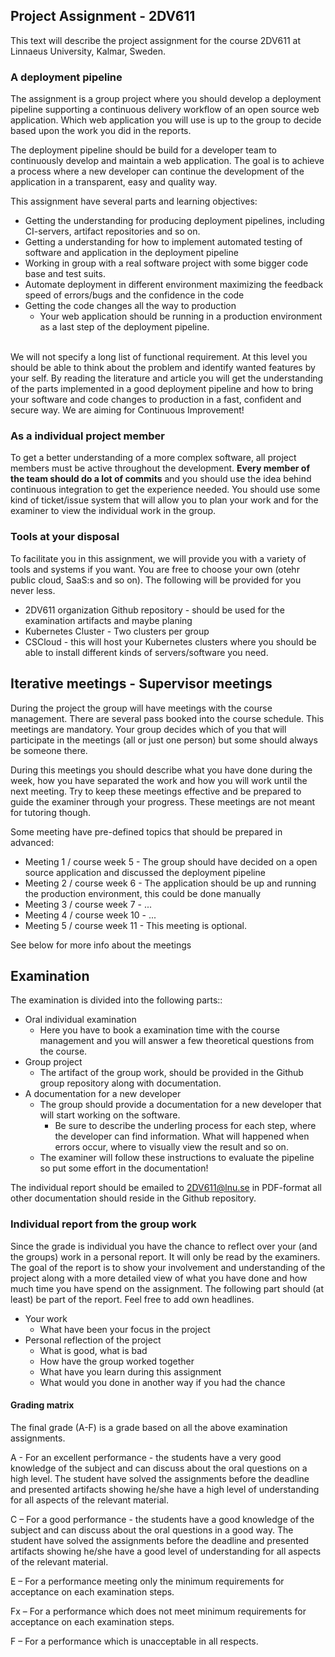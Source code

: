 ## Project Assignment - 2DV611

This text will describe the project assignment for the course 2DV611 at Linnaeus University, Kalmar, Sweden.

### A deployment pipeline

The assignment is a group project where you should develop a deployment pipeline supporting a continuous delivery workflow of an open source web application. Which web application you will use is up to the group to decide based upon the work you did in the reports.

The deployment pipeline should be build for a developer team to continuously develop and maintain a web application. The goal is to achieve a process where a new developer can continue the development of the application in a transparent, easy and quality way.

This assignment have several parts and learning objectives:

* Getting the understanding for producing deployment pipelines, including CI-servers, artifact repositories and so on.
* Getting a understanding for how to implement automated testing of software and application in the deployment pipeline
* Working in group with a real software project with some bigger code base and test suits. 
* Automate deployment in different environment maximizing the feedback speed of errors/bugs and the confidence in the code
* Getting the code changes all the way to production
  * Your web application should be running in a production environment as a last step of the deployment pipeline.

<br>
We will not specify a long list of functional requirement. At this level you should be able to think about the problem and identify wanted features by your self. By reading the literature and article you will get the understanding of the parts implemented in a good deployment pipeline and how to bring your software and code changes to production in a fast, confident and secure way.
We are aiming for Continuous Improvement!

### As a individual project member
To get a better understanding of a more complex software, all project members must be active throughout the development. **Every member of the team should do a lot of commits** and you should use the idea behind continuous integration to get the experience needed. You should use some kind of ticket/issue system that will allow you to plan your work and for the examiner to view the individual work in the group. 


### Tools at your disposal
To facilitate you in this assignment, we will provide you with a variety of tools and systems if you want. You are free to choose your own (otehr public cloud, SaaS:s and so on). The following will be provided for you never less.

* 2DV611 organization Github repository - should be used for the examination artifacts and maybe planing
* Kubernetes Cluster - Two clusters per group
* CSCloud - this will host your Kubernetes clusters where you should be able to install different kinds of servers/software you need.


## Iterative meetings - Supervisor meetings
During the project the group will have meetings with the course management. There are several pass booked into the course schedule. This meetings are mandatory. Your group decides which of you that will participate in the meetings (all or just one person) but some should always be someone there.

During this meetings you should describe what you have done during the week, how you have separated the work and how you will work until the next meeting. Try to keep these meetings effective and be prepared to guide the examiner through your progress. These meetings are not meant for tutoring though.

Some meeting have pre-defined topics that should be prepared in advanced:

* Meeting 1 / course week 5 - The group should have decided on a open source application and discussed the deployment pipeline
* Meeting 2 / course week 6 - The application should be up and running the production environment, this could be done manually
* Meeting 3 / course week 7 - ...
* Meeting 4 / course week 10 - ...
* Meeting 5 / course week 11 - This meeting is optional.

See below for more info about the meetings

## Examination
The examination is divided into the following parts::

* Oral individual examination
  * Here you have to book a examination time with the course management and you will answer a few theoretical questions from the course.
* Group project
  * The artifact of the group work, should be provided in the Github group repository along with documentation. 
* A documentation for a new developer
  * The group should provide a documentation for a new developer that will start working on the software.
    * Be sure to describe the underling process for each step, where the developer can find information. What will happened when errors occur, where to visually view the result and so on.
  * The examiner will follow these instructions to evaluate the pipeline so put some effort in the documentation!


The individual report should be emailed to 2DV611@lnu.se in PDF-format all other documentation should reside in the Github repository.

### Individual report from the group work

Since the grade is individual you have the chance to reflect over your (and the groups) work in a personal report. It will only be read by the examiners. The goal of the report is to show your involvement and understanding of the project along with a more detailed view of what you have done and how much time you have spend on the assignment. The following part should (at least) be part of the report. Feel free to add own headlines.

* Your work
  * What have been your focus in the project
* Personal reflection of the project
  * What is good, what is bad
  * How have the group worked together
  * What have you learn during this assignment
  * What would you done in another way if you had the chance


#### Grading matrix
The final grade (A-F) is a grade based on all the above examination assignments.

A - For an excellent performance - the students have a very good knowledge of the subject and can discuss about the oral questions on a high level. The student have solved the assignments before the deadline and presented artifacts showing he/she have a high level of understanding for all aspects of the relevant material.

C – For a good performance - the students have a good knowledge of the subject and can discuss about the oral questions in a good way. The student have solved the assignments before the deadline and presented artifacts showing he/she have a good level of understanding for all aspects of the relevant material.

E – For a performance meeting only the minimum requirements for acceptance on each examination steps.

Fx – For a performance which does not meet minimum requirements for acceptance on each examination steps.

F – For a performance which is unacceptable in all respects.

